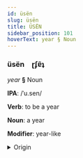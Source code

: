 ```yaml
---
id: üsën
slug: üsën
title: ÜSËN
sidebar_position: 101
hoverText: year § Noun
---
```


### üsën&emsp;<span kind="abugida">ɽʄɐ̃ʇ</span>

*year* **§** Noun

**IPA**: /ˈu.sen/

**Verb**: to be a year

**Noun**: a year

**Modifier**: year-like

<details>
    <summary>Origin</summary>
    Udi усен usen <br/>
    <em>Nakh-Daghestani Language Family</em>
</details>